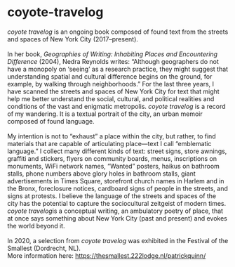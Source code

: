 # coyote-travelog

<i>coyote travelog</i> is an ongoing book composed of found text from the streets and spaces of New York City (2017–present).<br>
<br>
In her book, <i>Geographies of Writing: Inhabiting Places and Encountering Difference</i> (2004), Nedra Reynolds writes: “Although geographers do not have a monopoly on ‘seeing’ as a research practice, they might suggest that understanding spatial and cultural difference begins on the ground, for example, by walking through neighborhoods.” For the last three years, I have scanned the streets and spaces of New York City for text that might help me better understand the social, cultural, and political realities and conditions of the vast and enigmatic metropolis. <i>coyote travelog</i> is a record of my wandering. It is a textual portrait of the city, an urban memoir composed of found language.<br>
<br>
My intention is not to “exhaust” a place within the city, but rather, to find materials that are capable of articulating place—text I call “emblematic language.” I collect many different kinds of text: street signs, store awnings, graffiti and stickers, flyers on community boards, menus, inscriptions on monuments, WiFi network names, “Wanted” posters, haikus on bathroom stalls, phone numbers above glory holes in bathroom stalls, giant advertisements in Times Square, storefront church names in Harlem and in the Bronx, foreclosure notices, cardboard signs of people in the streets, and signs at protests. I believe the language of the streets and spaces of the city has the potential to capture the sociocultural zeitgeist of modern times. <i>coyote travelog</i>is a conceptual writing, an ambulatory poetry of place, that at once says something about New York City (past and present) and evokes the world beyond it. <br>
<br>
In 2020, a selection from <i>coyote travelog</i> was exhibited in the Festival of the Smallest (Dordrecht, NL).<br>
More information here: 
https://thesmallest.222lodge.nl/patrickquinn/


